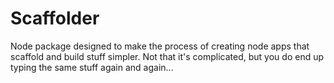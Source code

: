 # Scaffolder

Node package designed to make the process of creating node apps that scaffold and build stuff simpler.  Not that it's complicated, but you do end up typing the same stuff again and again...